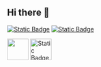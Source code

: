 ## Hi there 👋

<a href="https://t.me/uzi_smuzi"><img alt="Static Badge" src="https://img.shields.io/badge/Telegram-blue?style=for-the-badge&logo=telegram&logoColor=white"></a> 
<a href="https://vk.com/uzi_smuzii"><img alt="Static Badge" src="https://img.shields.io/badge/vk-%23309fee?style=for-the-badge&logo=vk&logoColor=white"></a>


<img src="https://github.com/ShlenkinVV/ShlenkinVV/blob/main/Gosling.gif"  width=50>
<img alt="Static Badge" src="https://img.shields.io/badge/python-blue?style=plastic&logo=python&logoColor=white" width=50>
<!--
**ShlenkinVV/ShlenkinVV** is a ✨ _special_ ✨ repository because its `README.md` (this file) appears on your GitHub profile.
<!--
Here are some ideas to get you started:

- 🔭 I’m currently working on ...
- 🌱 I’m currently learning ...
- 👯 I’m looking to collaborate on ...
- 🤔 I’m looking for help with ...
- 💬 Ask me about ...
- 📫 How to reach me: ...
- 😄 Pronouns: ...
- ⚡ Fun fact: ...
-->

